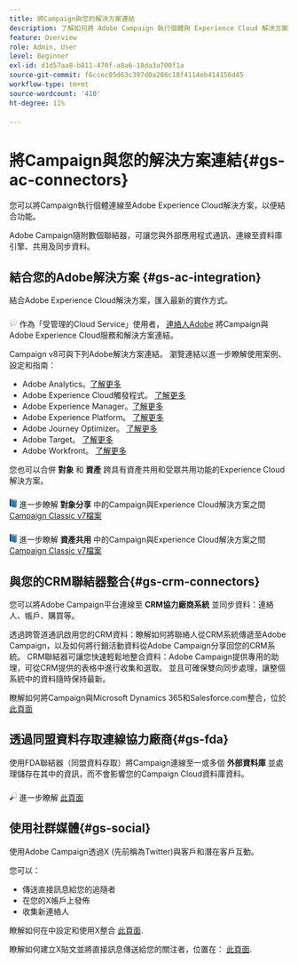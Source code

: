 ```yaml
---
title: 將Campaign與您的解決方案連結
description: 了解如何將 Adobe Campaign 執行個體與 Experience Cloud 解決方案相連接。
feature: Overview
role: Admin, User
level: Beginner
exl-id: d1d57aa8-b811-470f-a8a6-18da3a700f1a
source-git-commit: f6ccec05d63c397d0a286c18f4114eb414156d45
workflow-type: tm+mt
source-wordcount: '410'
ht-degree: 11%

---
```


# 將Campaign與您的解決方案連結{#gs-ac-connectors}

您可以將Campaign執行個體連線至Adobe Experience Cloud解決方案，以便結合功能。

Adobe Campaign隨附數個聯結器，可讓您與外部應用程式通訊、連線至資料庫引擎、共用及同步資料。

## 結合您的Adobe解決方案 {#gs-ac-integration}

結合Adobe Experience Cloud解決方案，匯入最新的實作方式。

![](../assets/do-not-localize/speech.png)  作為「受管理的Cloud Service」使用者， [連絡人Adobe](../start/campaign-faq.md#support) 將Campaign與Adobe Experience Cloud服務和解決方案連結。

Campaign v8可與下列Adobe解決方案連結。 瀏覽連結以進一步瞭解使用案例、設定和指南：

* Adobe Analytics。[了解更多](../connect/ac-aa.md)
* Adobe Experience Cloud觸發程式。 [了解更多](../connect/ac-triggers.md)
* Adobe Experience Manager。[了解更多](../connect/ac-aem.md)
* Adobe Experience Platform。 [了解更多](../connect/ac-aep.md)
* Adobe Journey Optimizer。 [了解更多](../connect/ac-ajo.md)
* Adobe Target。 [了解更多](../connect/ac-at.md)
* Adobe Workfront。 [了解更多](../connect/ac-workfront.md)

您也可以合併 **對象** 和 **資產** 跨具有資產共用和受眾共用功能的Experience Cloud解決方案。

![](../assets/do-not-localize/book.png) 進一步瞭解 **對象分享** 中的Campaign與Experience Cloud解決方案之間 [Campaign Classic v7檔案](https://experienceleague.adobe.com/docs/campaign-classic/using/integrating-with-adobe-experience-cloud/audience-sharing/sharing-audiences-with-adobe-experience-cloud.html#integrating-with-adobe-experience-cloud)

![](../assets/do-not-localize/book.png) 進一步瞭解 **資產共用** 中的Campaign與Experience Cloud解決方案之間 [Campaign Classic v7檔案](https://experienceleague.adobe.com/docs/campaign-classic/using/integrating-with-adobe-experience-cloud/asset-sharing/sharing-assets-with-adobe-experience-cloud.html#integrating-with-adobe-experience-cloud)

## 與您的CRM聯結器整合{#gs-crm-connectors}

您可以將Adobe Campaign平台連線至 **CRM協力廠商系統** 並同步資料：連絡人、帳戶、購買等。

透過跨管道通訊啟用您的CRM資料：瞭解如何將聯絡人從CRM系統傳遞至Adobe Campaign，以及如何將行銷活動資料從Adobe Campaign分享回您的CRM系統。
CRM聯結器可讓您快速輕鬆地整合資料：Adobe Campaign提供專用的助理，可從CRM提供的表格中進行收集和選取。 並且可確保雙向同步處理，讓整個系統中的資料隨時保持最新。

瞭解如何將Campaign與Microsoft Dynamics 365和Salesforce.com整合，位於 [此頁面](crm.md)

## 透過同盟資料存取連線協力廠商{#gs-fda}

使用FDA聯結器（同盟資料存取）將Campaign連線至一或多個 **外部資料庫** 並處理儲存在其中的資訊，而不會影響您的Campaign Cloud資料庫資料。

![](../assets/do-not-localize/glass.png) 進一步瞭解 [此頁面](fda.md)

## 使用社群媒體{#gs-social}

使用Adobe Campaign透過X (先前稱為Twitter)與客戶和潛在客戶互動。

您可以：

* 傳送直接訊息給您的追隨者
* 在您的X帳戶上發佈
* 收集新連絡人

瞭解如何在中設定和使用X整合 [此頁面](../connect/ac-tw.md).

瞭解如何建立X貼文並將直接訊息傳送給您的關注者，位置在： [此頁面](../send/twitter.md).
